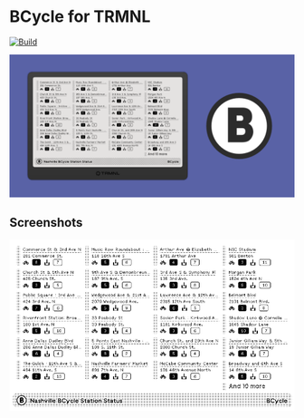 # BCycle for TRMNL

[![Build](https://github.com/stephenyeargin/trmnl-bcycle/actions/workflows/build.yml/badge.svg)](https://github.com/stephenyeargin/trmnl-bcycle/actions/workflows/build.yml)

![promo](assets/promo.png)

## Screenshots

![screenshot](assets/screenshot.png)
